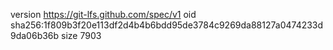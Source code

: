 version https://git-lfs.github.com/spec/v1
oid sha256:1f809b3f20e113df2d4b4b6bdd95de3784c9269da88127a0474233d9da06b36b
size 7903
